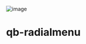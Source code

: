 
![image](https://github.com/user-attachments/assets/cffe4903-f44c-42fa-b2b3-6a3e304f61a6)

# qb-radialmenu
